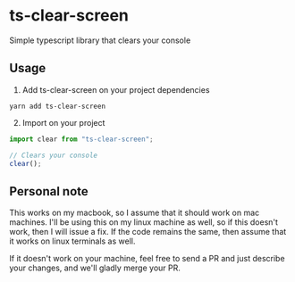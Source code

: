 # ts-clear-screen

Simple typescript library that clears your console

## Usage

1. Add ts-clear-screen on your project dependencies

```
yarn add ts-clear-screen
```

2. Import on your project

```ts
import clear from "ts-clear-screen";

// Clears your console
clear();
```

## Personal note

This works on my macbook, so I assume that it should work on mac machines. I'll be using this on my linux machine as well, so if this doesn't work, then I will issue a fix. If the code remains the same, then assume that it works on linux terminals as well.

If it doesn't work on your machine, feel free to send a PR and just describe your changes, and we'll gladly merge your PR.